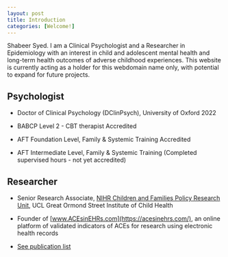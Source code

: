 ```yaml
---
layout: post
title: Introduction
categories: [Welcome!]
---
```


Shabeer Syed. I am a Clinical Psychologist and a Researcher in Epidemiology with an interest in child and adolescent mental health and long-term health outcomes of adverse childhood experiences. This website is currently acting as a holder for this webdomain name only, with potential to expand for future projects.

## Psychologist

- Doctor of Clinical Psychology (DClinPsych), University of Oxford 2022

- BABCP Level 2 - CBT therapist Accredited

- AFT Foundation Level, Family & Systemic Training Accredited

- AFT Intermediate Level, Family  & Systemic Training (Completed supervised hours - not yet accredited)

<div style="text-align: center;">
 <script async type="text/javascript" src="//cdn.carbonads.com/carbon.js?serve=CE7D6KJY&placement=wwwamitmerchantcom" id="_carbonads_js"></script>
</div>

## Researcher

- Senior Research Associate, [NIHR Children and Families Policy Research Unit](https://www.ucl.ac.uk/children-policy-research/), UCL Great Ormond Street Institute of Child Health

- Founder of [www.ACEsinEHRs.com](https://acesinehrs.com/), an online platform of validated indicators of ACEs for research using electronic health records

- [See publication list](https://shabeer-syed.github.io/shabeersyed/publications/)

